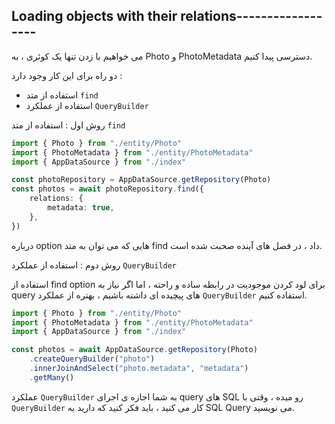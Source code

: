 ## Loading objects with their relations------------------

می خواهیم با زدن تنها یک کوئری ، به Photo و PhotoMetadata دسترسی پیدا کنیم.

دو راه برای این کار وجود دارد :

- استفاده از متد `find`
- استفاده از عملکرد `QueryBuilder`


روش اول :  استفاده از متد `find`

```ts
import { Photo } from "./entity/Photo"
import { PhotoMetadata } from "./entity/PhotoMetadata"
import { AppDataSource } from "./index"

const photoRepository = AppDataSource.getRepository(Photo)
const photos = await photoRepository.find({
    relations: {
        metadata: true,
    },
})
```

درباره option هایی که می توان به متد find داد ، در فصل های آینده صحبت شده است.


روش دوم :  استفاده از عملکرد `QueryBuilder`

استفاده از find option برای لود کردن موجودیت در رابطه ساده و راحته ، اما اگر نیاز به query های پیچیده ای داشته باشیم ، بهتره از عملکرد `QueryBuilder` استفاده کنیم.

```ts
import { Photo } from "./entity/Photo"
import { PhotoMetadata } from "./entity/PhotoMetadata"
import { AppDataSource } from "./index"

const photos = await AppDataSource.getRepository(Photo)
    .createQueryBuilder("photo")
    .innerJoinAndSelect("photo.metadata", "metadata")
    .getMany()
```

عملکرد `QueryBuilder` به شما اجازه ی اجرای query های SQL رو میده ، وقتی با `QueryBuilder` کار می کنید ، باید فکر کنید که دارید یه SQL Query می نویسید.

